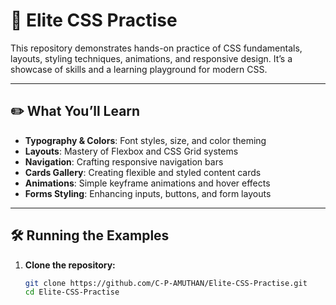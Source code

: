 # 🎨 Elite CSS Practise

This repository demonstrates hands-on practice of CSS fundamentals, layouts, styling techniques, animations, and responsive design. It’s a showcase of skills and a learning playground for modern CSS.

---

## ✏️ What You’ll Learn

- **Typography & Colors**: Font styles, size, and color theming  
- **Layouts**: Mastery of Flexbox and CSS Grid systems  
- **Navigation**: Crafting responsive navigation bars  
- **Cards Gallery**: Creating flexible and styled content cards  
- **Animations**: Simple keyframe animations and hover effects  
- **Forms Styling**: Enhancing inputs, buttons, and form layouts

---

## 🛠️ Running the Examples

1. **Clone the repository:**
   ```bash
   git clone https://github.com/C-P-AMUTHAN/Elite-CSS-Practise.git
   cd Elite-CSS-Practise
